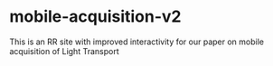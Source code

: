 # mobile-acquisition-v2
This is an RR site with improved interactivity for our paper on mobile acquisition of Light Transport
